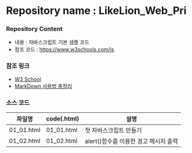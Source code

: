 # Repository name : LikeLion_Web_Pri

### Repository Content
  * 내용 : 자바스크립트 기본 샘플 코드
  * 참조 코드 : https://www.w3schools.com/js
  
### 참조 링크
  * [W3 School](https://www.w3schools.com/js)
  * [MarkDown 사용법 총정리](https://heropy.blog/2017/09/30/markdown/)

### 소스 코드
| 파일명 | code(.html) | 설명 |
|------  |---          |---  |
|01_01.html |01_01.html | 첫 자바스크립트 만들기|
|01_02.html |01_02.html | alert()함수를 이용한 경고 메시지 출력|
